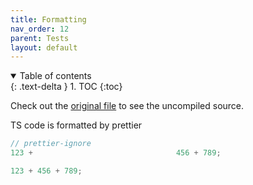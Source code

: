 ```yaml
---
title: Formatting
nav_order: 12
parent: Tests
layout: default
---
```


<details open markdown="block">
  <summary>
    Table of contents
  </summary>
  {: .text-delta }
1. TOC
{:toc}
</details>

Check out the [original file](https://github.com/lucasavila00/eval-md/tree/main/eval-mds/tests/formatting.md) to see the uncompiled source.

TS code is formatted by prettier

```ts
// prettier-ignore
123 +                                456 + 789;
```

<!-- prettier-ignore-start -->
```ts
123 + 456 + 789;
```
<!-- prettier-ignore-end -->
